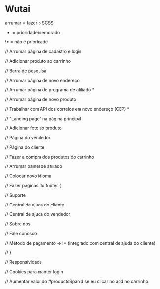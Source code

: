 # Wutai

arrumar = fazer o SCSS

* = prioridade/demorado

!* = não é prioridade

// Arrumar página de cadastro e login

// Adicionar produto ao carrinho

// Barra de pesquisa

// Arrumar página de novo endereço

// Arrumar página de programa de afiliado *

// Arrumar página de novo produto

// Trabalhar com API dos correios em novo endereço (CEP) * 

// "Landing page" na página principal

// Adicionar foto ao produto

// Página do vendedor

// Página do cliente

// Fazer a compra dos produtos do carrinho

// Arrumar painel de afiliado

// Colocar novo idioma

// Fazer páginas do footer {

  // Suporte

  // Central de ajuda do cliente

  // Central de ajuda do vendedor

  // Sobre nós

  // Fale conosco

  // Método de pagamento -> !* (integrado com central de ajuda do cliente)

  // 
}

// Responsividade

// Cookies para manter login

// Aumentar valor do #productsSpanId se eu clicar no add no carrinho
